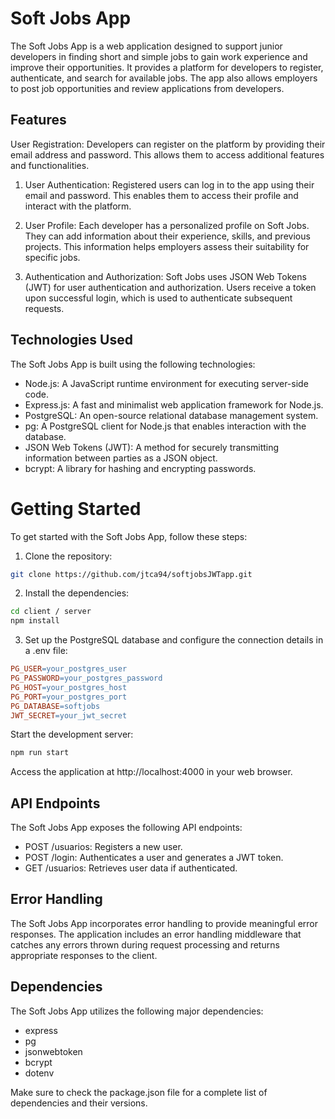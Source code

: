 # Soft Jobs App
The Soft Jobs App is a web application designed to support junior developers in finding short and simple jobs to gain work experience and improve their opportunities. It provides a platform for developers to register, authenticate, and search for available jobs. The app also allows employers to post job opportunities and review applications from developers.

## Features
User Registration: Developers can register on the platform by providing their email address and password. This allows them to access additional features and functionalities.

1. User Authentication: Registered users can log in to the app using their email and password. This enables them to access their profile and interact with the platform.

2. User Profile: Each developer has a personalized profile on Soft Jobs. They can add information about their experience, skills, and previous projects. This information helps employers assess their suitability for specific jobs.

3. Authentication and Authorization: Soft Jobs uses JSON Web Tokens (JWT) for user authentication and authorization. Users receive a token upon successful login, which is used to authenticate subsequent requests.

## Technologies Used
The Soft Jobs App is built using the following technologies:

* Node.js: A JavaScript runtime environment for executing server-side code.
* Express.js: A fast and minimalist web application framework for Node.js.
* PostgreSQL: An open-source relational database management system.
* pg: A PostgreSQL client for Node.js that enables interaction with the database.
* JSON Web Tokens (JWT): A method for securely transmitting information between parties as a JSON object.
* bcrypt: A library for hashing and encrypting passwords.

# Getting Started
To get started with the Soft Jobs App, follow these steps:

1. Clone the repository:

```bash
git clone https://github.com/jtca94/softjobsJWTapp.git
```
2. Install the dependencies:

```bash
cd client / server
npm install
```
3. Set up the PostgreSQL database and configure the connection details in a .env file:

```makefile
PG_USER=your_postgres_user
PG_PASSWORD=your_postgres_password
PG_HOST=your_postgres_host
PG_PORT=your_postgres_port
PG_DATABASE=softjobs
JWT_SECRET=your_jwt_secret
```

Start the development server:

```bash
npm run start
```
Access the application at http://localhost:4000 in your web browser.

## API Endpoints
The Soft Jobs App exposes the following API endpoints:

* POST /usuarios: Registers a new user.
* POST /login: Authenticates a user and generates a JWT token.
* GET /usuarios: Retrieves user data if authenticated.

## Error Handling
The Soft Jobs App incorporates error handling to provide meaningful error responses. The application includes an error handling middleware that catches any errors thrown during request processing and returns appropriate responses to the client.

## Dependencies
The Soft Jobs App utilizes the following major dependencies:

* express
* pg
* jsonwebtoken
* bcrypt
* dotenv

Make sure to check the package.json file for a complete list of dependencies and their versions.
